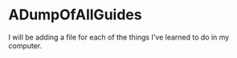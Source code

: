 # ADumpOfAllGuides
I will be adding a file for each of the things I've learned to do in my computer.
